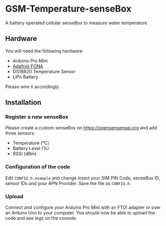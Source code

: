 # GSM-Temperature-senseBox
A battery operated cellular senseBox to measure water temperature 

## Hardware
You will need the following hardware:
- Arduino Pro Mini
- [Adafruit FONA](https://learn.adafruit.com/adafruit-fona-mini-gsm-gprs-cellular-phone-module/overview)
- DS18B20 Temperature Sensor
- LiPo Battery

Please wire it accordingly

## Installation
### Register a new senseBox
Please create a custom senseBox on https://opensensemap.org and add three sensors:
- Temperature (°C)
- Battery Level (%)
- RSSI (dBm)

### Configuration of the code
Edit `CONFIG.h.example` and change insert your SIM PIN Code, senseBox ID, sensor IDs and your APN Provider. Save the file as `CONFIG.h`.

### Upload
Connect and configure your Arduino Pro Mini with an FTDI adapter or over an Arduno Uno to your computer.
You should now be able to upload the code and see logs on the console.
